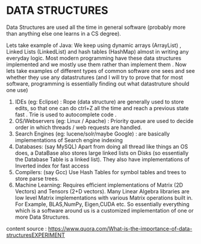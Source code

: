 # DATA STRUCTURES

Data Structures are used all the time in general software (probably more than anything else one learns in a CS degree).

Lets take example of Java: We keep using dynamic arrays (ArrayList) , Linked Lists (LinkedList) and hash tables (HashMap) almost in writing any everyday logic. Most modern programming have these data structures implemented and we mostly use them rather than implement them .
Now lets take examples of different types of common software one sees and see whether they use any datastrutures (and I will try to prove that for most software, programming is essentially finding out what datastruture should one use)
1. IDEs (eg: Eclipse) : Rope (data structure) are generally used to store edits, so that one can do ctrl+Z all the time and reach a previous state fast . Trie is used to autocomplete code .
2. OS/Webservers (eg: Linux / Apache) : Priority queue are used to decide order in which threads / web requests are handled.
3. Search Engines (eg: lucene/solr/maybe Google) : are basically implementations of Search engine indexing
4.  Databases: (say MySQL) Apart from doing all thread like things an OS does, a DataBase also stores large linked lists on Disks (so essentially the Database Table is a linked list). They also have implementations of Inverted index for fast access
5. Compilers: (say Gcc) Use Hash Tables for symbol tables and trees to store parse trees.
6. Machine Learning: Requires efficient implementations of Matrix (2D Vectors) and Tensors (2+D vectors). Many Linear Algebra libraries are low level Matrix implementations with various Matrix operations built in. For Example, BLAS,NumPy, Eigen,CUDA etc.
So essentially everything which is a software around us is a customized implementation of one or more Data Structures.

content source : https://www.quora.com/What-is-the-importance-of-data-structuresEXPERIMENT
